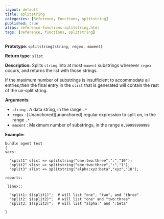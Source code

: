 ```yaml
---
layout: default
title: splitstring
categories: [Reference, Functions, splitstring]
published: true
alias: reference-functions-splitstring.html
tags: [reference, functions, splitstring]
---
```


**Prototype**: `splitstring(string, regex, maxent)`

**Return type**: `slist`

**Description:** Splits `string` into at most `maxent` substrings wherever 
`regex` occurs, and  returns the list with those strings.

If the maximum number of substrings is insufficient to accommodate all 
entries,then the final entry in the `slist` that is generated will contain the 
rest of the un-split string.

**Arguments**:

* `string` : A data string, in the range `.*`
* `regex` : [Unanchored][unanchored] regular expression to split on, in the range `.*`
* `maxent` : Maximum number of substrings, in the range `0,99999999999`   

**Example:**

```cf3
bundle agent test
{
vars:

  "split1" slist => splitstring("one:two:three",":","10");
  "split2" slist => splitstring("one:two:three",":","1");
  "split3" slist => splitstring("alpha:xyz:beta","xyz","10");

reports:

 linux::

  "split1: $(split1)";  # will list "one", "two", and "three"
  "split2: $(split2)";  # will list "one" and "two:three"
  "split3: $(split3)";  # will list "alpha:" and ":beta"

}
```
